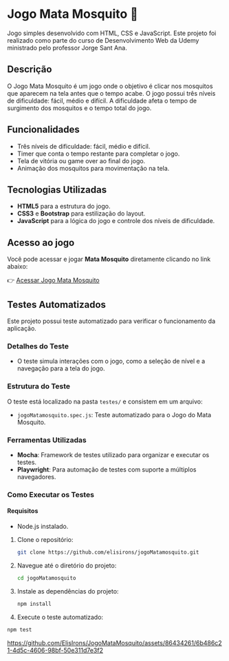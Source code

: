 # Jogo Mata Mosquito 🦟

Jogo simples desenvolvido com HTML, CSS e JavaScript. Este projeto foi realizado como parte do curso de Desenvolvimento Web da Udemy ministrado pelo professor Jorge Sant Ana.

## Descrição

O Jogo Mata Mosquito é um jogo onde o objetivo é clicar nos mosquitos que aparecem na tela antes que o tempo acabe. O jogo possui três níveis de dificuldade: fácil, médio e difícil. A dificuldade afeta o tempo de surgimento dos mosquitos e o tempo total do jogo.

## Funcionalidades

- Três níveis de dificuldade: fácil, médio e difícil.
- Timer que conta o tempo restante para completar o jogo.
- Tela de vitória ou game over ao final do jogo.
- Animação dos mosquitos para movimentação na tela.

## Tecnologias Utilizadas

- **HTML5** para a estrutura do jogo.
- **CSS3** e **Bootstrap** para estilização do layout.
- **JavaScript** para a lógica do jogo e controle dos níveis de dificuldade.

## Acesso ao jogo

Você pode acessar e jogar **Mata Mosquito** diretamente clicando no link abaixo:

👉 [Acessar Jogo Mata Mosquito](https://elisirons.github.io/JogoMataMosquito/game-over.html)

## Testes Automatizados

Este projeto possui teste automatizado para verificar o funcionamento da aplicação.

### Detalhes do Teste

- O teste simula interações com o jogo, como a seleção de nível e a navegação para a tela do jogo.
  
### Estrutura do Teste

O teste está localizado na pasta `testes/` e consistem em um arquivo:

- `jogoMatamosquito.spec.js`: Teste automatizado para o Jogo do Mata Mosquito.

### Ferramentas Utilizadas

- **Mocha**: Framework de testes utilizado para organizar e executar os testes.
- **Playwright**: Para automação de testes com suporte a múltiplos navegadores.

### Como Executar os Testes

#### Requisitos

- Node.js instalado.

1. Clone o repositório:

   ```bash
   git clone https://github.com/elisirons/jogoMatamosquito.git
   ```

2. Navegue até o diretório do projeto:

   ```bash
   cd jogoMatamosquito
   ```

3. Instale as dependências do projeto:

   ```bash
   npm install
   ```

4. Execute o teste automatizado:

  ```bash
  npm test
  ```



https://github.com/ElisIrons/JogoMataMosquito/assets/86434261/6b486c21-4d5c-4606-98bf-50e311d7e3f2

